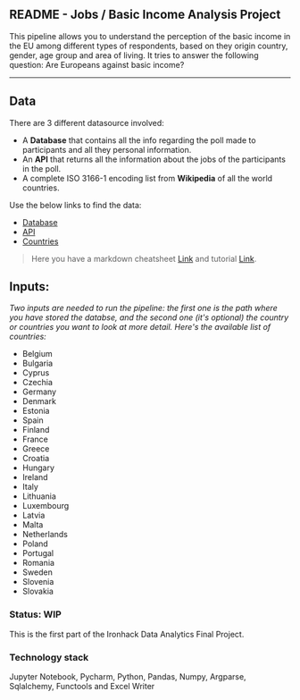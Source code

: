 ## **README - Jobs / Basic Income Analysis Project**

This pipeline allows you to understand the perception of the basic income in the EU among different types of respondents, based on they origin country, gender, age group and area of living. It tries to answer the following question: Are Europeans against basic income? 


---

## **Data**
There are 3 different datasource involved:
- A **Database** that contains all the info regarding the poll made to participants and all they personal information. 
- An **API** that returns all the information about the jobs of the participants in the poll.
- A complete ISO 3166-1 encoding list from **Wikipedia** of all the world countries. 

Use the below links to find the data:
- [Database](www.potacho.com/files/ironhack/raw_data_project_m1.db)
- [API](http://dataatwork.org/data/)
- [Countries](https://en.wikipedia.org/wiki/ISO_3166-1)


> Here you have a markdown cheatsheet [Link](https://commonmark.org/help/) and tutorial [Link](https://commonmark.org/help/tutorial/).


## **Inputs:**
*Two inputs are needed to run the pipeline: the first one is the path where you have stored the databse, and the second one (it's optional) the country or countries you want to look at more detail. Here's the available list of countries:*
- Belgium
- Bulgaria
- Cyprus
- Czechia
- Germany
- Denmark
- Estonia
- Spain
- Finland
- France
- Greece
- Croatia
- Hungary
- Ireland
- Italy
- Lithuania
- Luxembourg
- Latvia
- Malta
- Netherlands
- Poland
- Portugal
- Romania
- Sweden
- Slovenia
- Slovakia


### **Status**: WIP
This is the first part of the Ironhack Data Analytics Final Project.

### **Technology stack**
Jupyter Notebook, Pycharm, Python, Pandas, Numpy, Argparse, Sqlalchemy, Functools and Excel Writer


